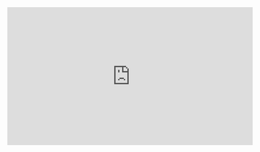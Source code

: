 <iframe width="560" height="315" src="https://www.youtube.com/embed/snILjFUkk_A" title="YouTube video player" frameborder="0"> </iframe>
